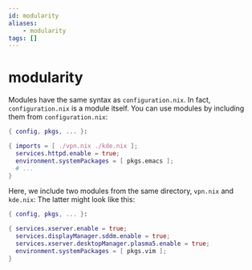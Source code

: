```yaml
---
id: modularity
aliases:
    - modularity
tags: []
---
```


# modularity

Modules have the same syntax as `configuration.nix`. In fact, `configuration.nix`
is a module itself. You can use modules by including them from `configuration.nix`:

```nix
{ config, pkgs, ... }:

{ imports = [ ./vpn.nix ./kde.nix ];
  services.httpd.enable = true;
  environment.systemPackages = [ pkgs.emacs ];
  # ...
}
```

Here, we include two modules from the same directory, `vpn.nix` and `kde.nix`:
The latter might look like this:

```nix
{ config, pkgs, ... }:

{ services.xserver.enable = true;
  services.displayManager.sddm.enable = true;
  services.xserver.desktopManager.plasma5.enable = true;
  environment.systemPackages = [ pkgs.vim ];
}
```
